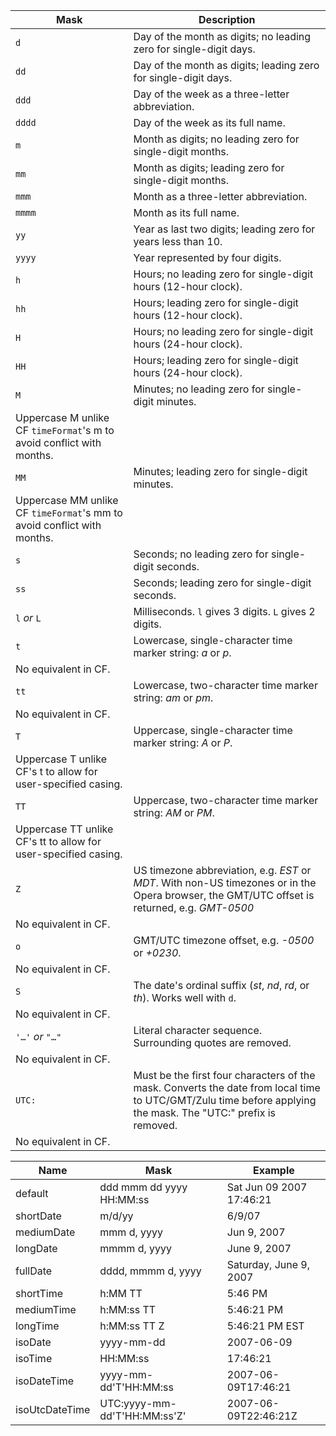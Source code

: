 | Mask | Description |
| --- | --- |
| `d` | Day of the month as digits; no leading zero for single-digit days. |
| `dd` | Day of the month as digits; leading zero for single-digit days. |
| `ddd` | Day of the week as a three-letter abbreviation. |
| `dddd` | Day of the week as its full name. |
| `m` | Month as digits; no leading zero for single-digit months. |
| `mm` | Month as digits; leading zero for single-digit months. |
| `mmm` | Month as a three-letter abbreviation. |
| `mmmm` | Month as its full name. |
| `yy` | Year as last two digits; leading zero for years less than 10. |
| `yyyy` | Year represented by four digits. |
| `h` | Hours; no leading zero for single-digit hours (12-hour clock). |
| `hh` | Hours; leading zero for single-digit hours (12-hour clock). |
| `H` | Hours; no leading zero for single-digit hours (24-hour clock). |
| `HH` | Hours; leading zero for single-digit hours (24-hour clock). |
| `M` | Minutes; no leading zero for single-digit minutes.
 <span class="small">Uppercase M unlike CF `timeFormat`'s m to avoid conflict with months.</span> |
| `MM` | Minutes; leading zero for single-digit minutes.
 <span class="small">Uppercase MM unlike CF `timeFormat`'s mm to avoid conflict with months.</span> |
| `s` | Seconds; no leading zero for single-digit seconds. |
| `ss` | Seconds; leading zero for single-digit seconds. |
| `l` _or_ `L` | Milliseconds. `l` gives 3 digits. `L` gives 2 digits. |
| `t` | Lowercase, single-character time marker string: _a_ or _p_.
 <span class="small">No equivalent in CF.</span> |
| `tt` | Lowercase, two-character time marker string: _am_ or _pm_.
 <span class="small">No equivalent in CF.</span> |
| `T` | Uppercase, single-character time marker string: _A_ or _P_.
 <span class="small">Uppercase T unlike CF's t to allow for user-specified casing.</span> |
| `TT` | Uppercase, two-character time marker string: _AM_ or _PM_.
 <span class="small">Uppercase TT unlike CF's tt to allow for user-specified casing.</span> |
| `Z` | US timezone abbreviation, e.g. _EST_ or _MDT_. With non-US timezones or in the Opera browser, the GMT/UTC offset is returned, e.g. _GMT-0500_
 <span class="small">No equivalent in CF.</span> |
| `o` | GMT/UTC timezone offset, e.g. _-0500_ or _+0230_.
 <span class="small">No equivalent in CF.</span> |
| `S` | The date's ordinal suffix (_st_, _nd_, _rd_, or _th_). Works well with `d`.
 <span class="small">No equivalent in CF.</span> |
| `'…'` _or_ `"…"` | Literal character sequence. Surrounding quotes are removed.
 <span class="small">No equivalent in CF.</span> |
| `UTC:` | Must be the first four characters of the mask. Converts the date from local time to UTC/GMT/Zulu time before applying the mask. The "UTC:" prefix is removed.
 <span class="small">No equivalent in CF.</span> |



| Name | Mask | Example |
| --- | --- | --- |
| default | ddd mmm dd yyyy HH:MM:ss | Sat Jun 09 2007 17:46:21 |
| shortDate | m/d/yy | 6/9/07 |
| mediumDate | mmm d, yyyy | Jun 9, 2007 |
| longDate | mmmm d, yyyy | June 9, 2007 |
| fullDate | dddd, mmmm d, yyyy | Saturday, June 9, 2007 |
| shortTime | h:MM TT | 5:46 PM |
| mediumTime | h:MM:ss TT | 5:46:21 PM |
| longTime | h:MM:ss TT Z | 5:46:21 PM EST |
| isoDate | yyyy-mm-dd | 2007-06-09 |
| isoTime | HH:MM:ss | 17:46:21 |
| isoDateTime | yyyy-mm-dd'T'HH:MM:ss | 2007-06-09T17:46:21 |
| isoUtcDateTime | UTC:yyyy-mm-dd'T'HH:MM:ss'Z' | 2007-06-09T22:46:21Z |
